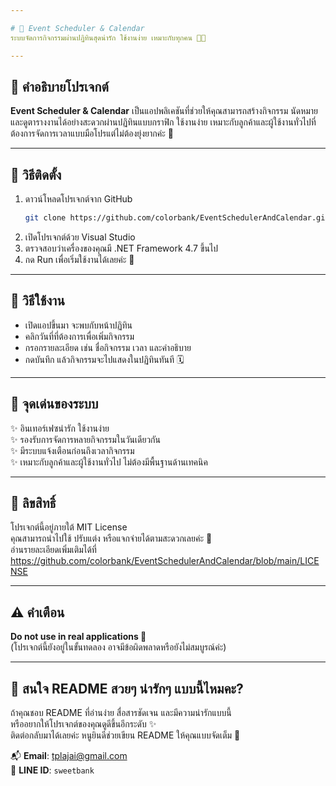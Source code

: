 ```yaml
---

# 📅 Event Scheduler & Calendar  
ระบบจัดการกิจกรรมผ่านปฏิทินสุดน่ารัก ใช้งานง่าย เหมาะกับทุกคน 🐣✨

---
```


## 🎯 คำอธิบายโปรเจกต์  
**Event Scheduler & Calendar** เป็นแอปพลิเคชันที่ช่วยให้คุณสามารถสร้างกิจกรรม นัดหมาย และดูตารางงานได้อย่างสะดวกผ่านปฏิทินแบบกราฟิก ใช้งานง่าย เหมาะกับลูกค้าและผู้ใช้งานทั่วไปที่ต้องการจัดการเวลาแบบมือโปรแต่ไม่ต้องยุ่งยากค่ะ 🐥

---

## 🚀 วิธีติดตั้ง

1. ดาวน์โหลดโปรเจกต์จาก GitHub  
   ```bash
   git clone https://github.com/colorbank/EventSchedulerAndCalendar.git
   ```
2. เปิดโปรเจกต์ด้วย Visual Studio  
3. ตรวจสอบว่าเครื่องของคุณมี .NET Framework 4.7 ขึ้นไป  
4. กด Run เพื่อเริ่มใช้งานได้เลยค่ะ 🎉

---

## 🧸 วิธีใช้งาน

- เปิดแอปขึ้นมา จะพบกับหน้าปฏิทิน
- คลิกวันที่ที่ต้องการเพื่อเพิ่มกิจกรรม
- กรอกรายละเอียด เช่น ชื่อกิจกรรม เวลา และคำอธิบาย
- กดบันทึก แล้วกิจกรรมจะไปแสดงในปฏิทินทันที 🗓️

---

## 🌟 จุดเด่นของระบบ

✨ อินเทอร์เฟซน่ารัก ใช้งานง่าย  
✨ รองรับการจัดการหลายกิจกรรมในวันเดียวกัน  
✨ มีระบบแจ้งเตือนก่อนถึงเวลากิจกรรม  
✨ เหมาะกับลูกค้าและผู้ใช้งานทั่วไป ไม่ต้องมีพื้นฐานด้านเทคนิค

---

## 📜 ลิขสิทธิ์

โปรเจกต์นี้อยู่ภายใต้ MIT License  
คุณสามารถนำไปใช้ ปรับแต่ง หรือแจกจ่ายได้ตามสะดวกเลยค่ะ 🐥  
อ่านรายละเอียดเพิ่มเติมได้ที่ https://github.com/colorbank/EventSchedulerAndCalendar/blob/main/LICENSE

---

## ⚠️ คำเตือน

**Do not use in real applications 🐣**  
(โปรเจกต์นี้ยังอยู่ในขั้นทดลอง อาจมีข้อผิดพลาดหรือยังไม่สมบูรณ์ค่ะ)

---

## 📣 สนใจ README สวยๆ น่ารักๆ แบบนี้ไหมคะ?

ถ้าคุณชอบ README ที่อ่านง่าย สื่อสารชัดเจน และมีความน่ารักแบบนี้  
หรืออยากให้โปรเจกต์ของคุณดูดีขึ้นอีกระดับ ✨  
ติดต่อกลับมาได้เลยค่ะ หนูยินดีช่วยเขียน README ให้คุณแบบจัดเต็ม 💖

📬 **Email**: tplajai@gmail.com  
💬 **LINE ID**: `sweetbank`
